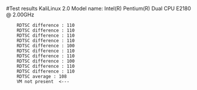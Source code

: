 #Test results
    KaliLinux 2.0
    Model name: Intel(R) Pentium(R) Dual  CPU  E2180  @ 2.00GHz


        RDTSC difference : 110
        RDTSC difference : 110
        RDTSC difference : 110
        RDTSC difference : 110
        RDTSC difference : 100
        RDTSC difference : 110
        RDTSC difference : 110
        RDTSC difference : 100
        RDTSC difference : 110
        RDTSC difference : 110
        RDTSC average : 108 
        VM not present  <--- 
